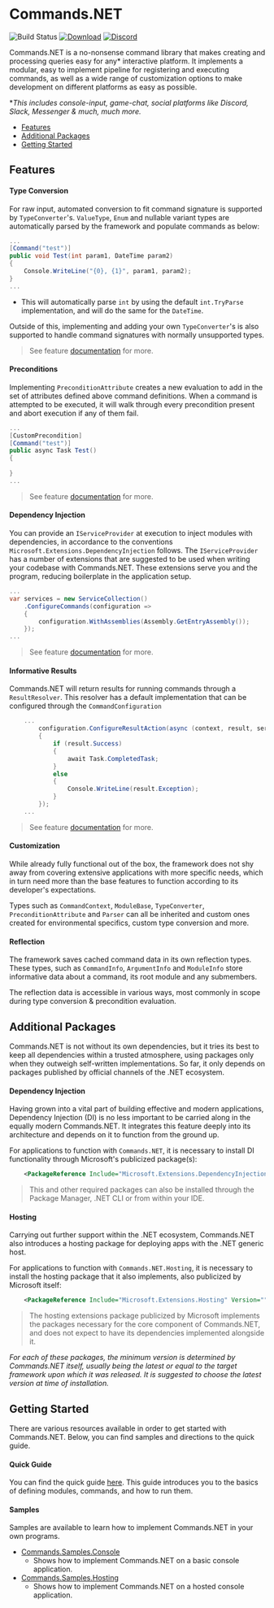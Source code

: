 # Commands.NET

![Build Status](https://img.shields.io/github/actions/workflow/status/csmir/CSF.NET/dotnet.yml?branch=master&style=flat)
[![Download](https://img.shields.io/static/v1?style=flat&message=download%20on%20nuget&color=004880&logo=NuGet&logoColor=FFFFFF&label=)](https://nuget.org/packages/Commands.NET)
[![Discord](https://img.shields.io/discord/1092510256384450652?style=flat)](https://discord.gg/T7hCvShAx5)

Commands.NET is a no-nonsense command library that makes creating and processing queries easy for any* interactive platform.
It implements a modular, easy to implement pipeline for registering and executing commands, as well as a wide range of customization options to make development on different platforms as easy as possible.

**This includes console-input, game-chat, social platforms like Discord, Slack, Messenger & much, much more.*

- [Features](#features)
- [Additional Packages](#additional-packages)
- [Getting Started](#getting-started)

## Features

#### Type Conversion

For raw input, automated conversion to fit command signature is supported by `TypeConverter`'s. 
`ValueType`, `Enum` and nullable variant types are automatically parsed by the framework and populate commands as below:

```cs
...
[Command("test")]
public void Test(int param1, DateTime param2)
{
    Console.WriteLine("{0}, {1}", param1, param2);
}
...
```
- This will automatically parse `int` by using the default `int.TryParse` implementation, and will do the same for the `DateTime`.

Outside of this, implementing and adding your own `TypeConverter`'s is also supported to handle command signatures with normally unsupported types.

> See feature [documentation](https://github.com/csmir/Commands.NET/wiki/Type-Conversion) for more.

#### Preconditions

Implementing `PreconditionAttribute` creates a new evaluation to add in the set of attributes defined above command definitions. 
When a command is attempted to be executed, it will walk through every precondition present and abort execution if any of them fail.

```cs
...
[CustomPrecondition]
[Command("test")]
public async Task Test()
{
    
}
...
```

> See feature [documentation](https://github.com/csmir/Commands.NET/wiki/Preconditions) for more.

#### Dependency Injection

You can provide an `IServiceProvider` at execution to inject modules with dependencies, in accordance to the conventions `Microsoft.Extensions.DependencyInjection` follows. 
The `IServiceProvider` has a number of extensions that are suggested to be used when writing your codebase with Commands.NET. 
These extensions serve you and the program, reducing boilerplate in the application setup.

```cs
...
var services = new ServiceCollection()
    .ConfigureCommands(configuration =>
    {
        configuration.WithAssemblies(Assembly.GetEntryAssembly());
    });
...
```

> See feature [documentation](https://github.com/csmir/Commands.NET/wiki/Dependency-Injection) for more.

#### Informative Results

Commands.NET will return results for running commands through a `ResultResolver`. 
This resolver has a default implementation that can be configured through the `CommandConfiguration`

```cs
    ...
        configuration.ConfigureResultAction(async (context, result, services) =>
        {
            if (result.Success)
            {
                await Task.CompletedTask;
            }
            else
            {
                Console.WriteLine(result.Exception);
            }
        });
    ...
```

> See feature [documentation](https://github.com/csmir/Commands.NET/wiki/Results) for more.

#### Customization

While already fully functional out of the box, the framework does not shy away from covering extensive applications with more specific needs, which in turn need more than the base features to function according to its developer's expectations. 

Types such as `CommandContext`, `ModuleBase`, `TypeConverter`, `PreconditionAttribute` and `Parser` can all be inherited and custom ones created for environmental specifics, custom type conversion and more.

#### Reflection

The framework saves cached command data in its own reflection types. 
These types, such as `CommandInfo`, `ArgumentInfo` and `ModuleInfo` store informative data about a command, its root module and any submembers.

The reflection data is accessible in various ways, most commonly in scope during type conversion & precondition evaluation.

## Additional Packages

Commands.NET is not without its own dependencies, but it tries its best to keep all dependencies within a trusted atmosphere, using packages only when they outweigh self-written implementations. So far, it only depends on packages published by official channels of the .NET ecosystem.

#### Dependency Injection

Having grown into a vital part of building effective and modern applications, Dependency Injection (DI) is no less important to be carried along in the equally modern Commands.NET. 
It integrates this feature deeply into its architecture and depends on it to function from the ground up. 

For applications to function with `Commands.NET`, it is necessary to install DI functionality through Microsoft's publicized package(s):

```xml
    <PackageReference Include="Microsoft.Extensions.DependencyInjection" Version="" />
```
> This and other required packages can also be installed through the Package Manager, .NET CLI or from within your IDE.

#### Hosting

Carrying out further support within the .NET ecosystem, Commands.NET also introduces a hosting package for deploying apps with the .NET generic host. 

For applications to function with `Commands.NET.Hosting`, it is necessary to install the hosting package that it also implements, also publicized by Microsoft itself:

```xml
    <PackageReference Include="Microsoft.Extensions.Hosting" Version="" />
```

> The hosting extensions package publicized by Microsoft implements the packages necessary for the core component of Commands.NET, and does not expect to have its dependencies implemented alongside it.

*For each of these packages, the minimum version is determined by Commands.NET itself, usually being the latest or equal to the target framework upon which it was released. It is suggested to choose the latest version at time of installation.*

## Getting Started

There are various resources available in order to get started with Commands.NET. Below, you can find samples and directions to the quick guide.

#### Quick Guide

You can find the quick guide [here](https://github.com/csmir/Commands.NET/wiki/Quick-Guide). 
This guide introduces you to the basics of defining modules, commands, and how to run them.

#### Samples

Samples are available to learn how to implement Commands.NET in your own programs.

- [Commands.Samples.Console](https://github.com/csmir/Commands.NET/tree/master/src/examples/Commands.Samples.Console)
  - Shows how to implement Commands.NET on a basic console application.
- [Commands.Samples.Hosting](https://github.com/csmir/Commands.NET/tree/master/src/examples/Commands.Samples.Console)
  - Shows how to implement Commands.NET on a hosted console application.
